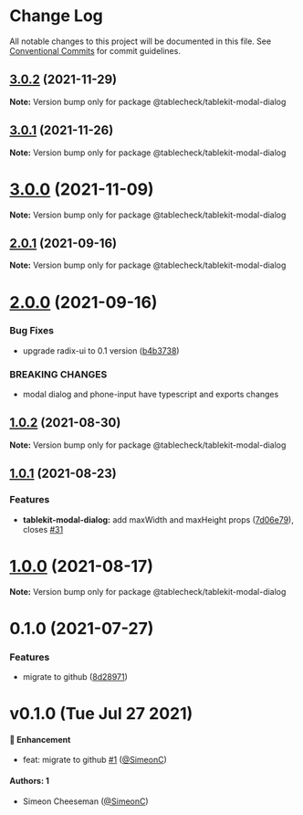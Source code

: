 # Change Log

All notable changes to this project will be documented in this file.
See [Conventional Commits](https://conventionalcommits.org) for commit guidelines.

## [3.0.2](https://github.com/tablecheck/tablekit/compare/@tablecheck/tablekit-modal-dialog@3.0.1...@tablecheck/tablekit-modal-dialog@3.0.2) (2021-11-29)

**Note:** Version bump only for package @tablecheck/tablekit-modal-dialog





## [3.0.1](https://github.com/tablecheck/tablekit/compare/@tablecheck/tablekit-modal-dialog@3.0.0...@tablecheck/tablekit-modal-dialog@3.0.1) (2021-11-26)

**Note:** Version bump only for package @tablecheck/tablekit-modal-dialog





# [3.0.0](https://github.com/tablecheck/tablekit/compare/@tablecheck/tablekit-modal-dialog@2.0.1...@tablecheck/tablekit-modal-dialog@3.0.0) (2021-11-09)

**Note:** Version bump only for package @tablecheck/tablekit-modal-dialog





## [2.0.1](https://github.com/tablecheck/tablekit/compare/@tablecheck/tablekit-modal-dialog@2.0.0...@tablecheck/tablekit-modal-dialog@2.0.1) (2021-09-16)

**Note:** Version bump only for package @tablecheck/tablekit-modal-dialog





# [2.0.0](https://github.com/tablecheck/tablekit/compare/@tablecheck/tablekit-modal-dialog@1.0.2...@tablecheck/tablekit-modal-dialog@2.0.0) (2021-09-16)


### Bug Fixes

* upgrade radix-ui to 0.1 version ([b4b3738](https://github.com/tablecheck/tablekit/commit/b4b37383c5f641207e87c1f874b34ca007995460))


### BREAKING CHANGES

* modal dialog and phone-input have typescript and exports changes





## [1.0.2](https://github.com/tablecheck/tablekit/compare/@tablecheck/tablekit-modal-dialog@1.0.1...@tablecheck/tablekit-modal-dialog@1.0.2) (2021-08-30)

**Note:** Version bump only for package @tablecheck/tablekit-modal-dialog





## [1.0.1](https://github.com/tablecheck/tablekit/compare/@tablecheck/tablekit-modal-dialog@1.0.0...@tablecheck/tablekit-modal-dialog@1.0.1) (2021-08-23)


### Features

* **tablekit-modal-dialog:** add maxWidth and maxHeight props ([7d06e79](https://github.com/tablecheck/tablekit/commit/7d06e792d43ca8bca858e890ed3d7e9a587a9670)), closes [#31](https://github.com/tablecheck/tablekit/issues/31)





# [1.0.0](https://github.com/tablecheck/tablekit/compare/@tablecheck/tablekit-modal-dialog@0.1.0...@tablecheck/tablekit-modal-dialog@1.0.0) (2021-08-17)

**Note:** Version bump only for package @tablecheck/tablekit-modal-dialog





# 0.1.0 (2021-07-27)


### Features

* migrate to github ([8d28971](https://github.com/tablecheck/tablekit/commit/8d28971175010fcb2a3cd9c48a749e7af1bdc9f9))





# v0.1.0 (Tue Jul 27 2021)

#### 🚀 Enhancement

- feat: migrate to github [#1](https://github.com/tablecheck/tablekit/pull/1) ([@SimeonC](https://github.com/SimeonC))

#### Authors: 1

- Simeon Cheeseman ([@SimeonC](https://github.com/SimeonC))
